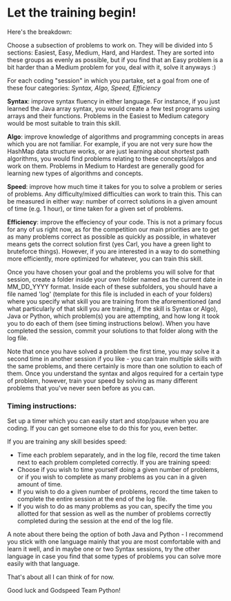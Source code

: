 # Let the training begin!

Here's the breakdown:

Choose a subsection of problems to work on. They will be divided into 5 sections: Easiest, Easy, Medium, Hard, and Hardest. They are sorted into these groups as evenly as possible, but if you find that an Easy problem is a bit harder than a Medium problem for you, deal with it, solve it anyways :)

For each coding "session" in which you partake, set a goal from one of these four categories: *Syntax, Algo, Speed, Efficiency*

**Syntax**: improve syntax fluency in either language. For instance, if you just learned the Java array syntax, you would create a few test programs using arrays and their functions. Problems in the Easiest to Medium category would be most suitable to train this skill.

**Algo**: improve knowledge of algorithms and programming concepts in areas which you are not familiar. For example, if you are not very sure how the HashMap data structure works, or are just learning about shortest path algorithms, you would find problems relating to these concepts/algos and work on them. Problems in Medium to Hardest are generally good for learning new types of algorithms and concepts.

**Speed**: improve how much time it takes for you to solve a problem or series of problems. Any difficulty/mixed difficulties can work to train this. This can be measured in either way: number of correct solutions in a given amount of time (e.g. 1 hour), or time taken for a given set of problems.

**Efficiency**: improve the effeciency of your code. This is not a primary focus for any of us right now, as for the competition our main priorities are to get as many problems correct as possible as quickly as possible, in whatever means gets the correct solution first (yes Carl, you have a green light to bruteforce things). However, if you are interested in a way to do something more efficiently, more optimized for whatever, you can train this skill.


Once you have chosen your goal and the problems you will solve for that session, create a folder inside your own folder named as the current date in MM_DD_YYYY format. Inside each of these subfolders, you should have a file named 'log' (template for this file is included in each of your folders) where you specify what skill you are training from the aforementioned (and what particularly of that skill you are training, if the skill is Syntax or Algo), Java or Python, which problem(s) you are attempting, and how long it took you to do each of them (see timing instructions below). When you have completed the session, commit your solutions to that folder along with the log file. 

Note that once you have solved a problem the first time, you may solve it a second time in another session if you like - you can train multiple skills with the same problems, and there certainly is more than one solution to each of them. Once you understand the syntax and algos required for a certain type of problem, however, train your speed by solving as many different problems that you've never seen before as you can.

### Timing instructions:

Set up a timer which you can easily start and stop/pause when you are coding. If you can get someone else to do this for you, even better.

If you are training any skill besides speed:
  - Time each problem separately, and in the log file, record the time taken next to each problem completed correctly.
If you are training speed:
  - Choose if you wish to time yourself doing a given number of problems, or if you wish to complete as many problems as you can in a given amount of time.
  - If you wish to do a given number of problems, record the time taken to complete the entire session at the end of the log file.
  - If you wish to do as many problems as you can, specify the time you allotted for that session as well as the number of problems correctly completed during the session at the end of the log file.
  

A note about there being the option of both Java and Python - I recommend you stick with one language mainly that you are most comfortable with and learn it well, and in maybe one or two Syntax sessions, try the other language in case you find that some types of problems you can solve more easily with that language.


That's about all I can think of for now.

Good luck and Godspeed Team Python!
